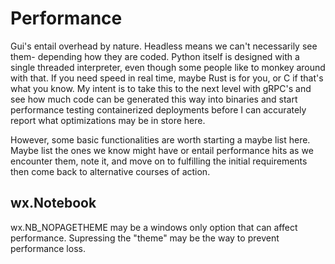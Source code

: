 # Performance

Gui's entail overhead by nature. Headless means we can't necessarily see them- depending how they are coded. Python itself is designed with a single threaded interpreter, even though some people like to monkey around with that. If you need speed in real time, maybe Rust is for you, or C if that's what you know. My intent is to take this to the next level with gRPC's and see how much code can be generated this way into binaries and start performance testing containerized deployments before I can accurately report what optimizations may be in store here. 

However, some basic functionalities are worth starting a maybe list here. Maybe list the ones we know might have or entail performance hits as we encounter them, note it, and move on to fulfilling the initial requirements then come back to alternative courses of action.  

## wx.Notebook

wx.NB_NOPAGETHEME may be a windows only option that can affect performance. Supressing the "theme" may be the way to prevent performance loss.